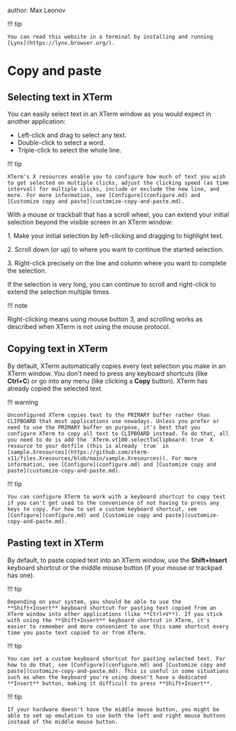 author: Max Leonov

!!! tip

    You can read this website in a terminal by installing and running [Lynx](https://lynx.browser.org/).

# Copy and paste

## Selecting text in XTerm

You can easily select text in an XTerm window as you would expect in another application:

* Left-click and drag to select any text.
* Double-click to select a word.
* Triple-click to select the whole line.

!!! tip

    XTerm's X resources enable you to configure how much of text you wish to get selected on multiple clicks, adjust the clicking speed (as time interval) for multiple clicks, include or exclude the new line, and more. For more information, see [Configure](configure.md) and [Customize copy and paste](customize-copy-and-paste.md).

With a mouse or trackball that has a scroll wheel, you can extend your initial selection beyond the visible screen in an XTerm window:

1\. Make your initial selection by left-clicking and dragging to highlight text.

2\. Scroll down (or up) to where you want to continue the started selection.

3\. Right-click precisely on the line and column where you want to complete the selection.

If the selection is very long, you can continue to scroll and right-click to extend the selection multiple times.

!!! note

Right-clicking means using mouse button 3, and scrolling works as described when XTerm is not using the mouse protocol.


## Copying text in XTerm

By default, XTerm automatically copies every text selection you make in an XTerm window. You don't need to press any keyboard shortcuts (like **Ctrl+C**) or go into any menu (like clicking a **Copy** button). XTerm has already copied the selected text.

!!! warning

    Unconfigured XTerm copies text to the PRIMARY buffer rather than CLIPBOARD that most applications use nowadays. Unless you prefer or need to use the PRIMARY buffer on purpose, it's best that you configure XTerm to copy all text to CLIPBOARD instead. To do that, all you need to do is add the `XTerm.vt100.selectToClipboard: true` X resource to your dotfile (this is already `true` in [sample.Xresources](https://github.com/xterm-x11/files.Xresources/blob/main/sample.Xresources)). For more information, see [Configure](configure.md) and [Customize copy and paste](customize-copy-and-paste.md).

!!! tip

    You can configure XTerm to work with a keyboard shortcut to copy text if you can't get used to the convenience of not having to press any keys to copy. For how to set a custom keyboard shortcut, see [Configure](configure.md) and [Customize copy and paste](customize-copy-and-paste.md).

## Pasting text in XTerm

By default, to paste copied text into an XTerm window, use the **Shift+Insert** keyboard shortcut or the middle mouse button (if your mouse or trackpad has one).

!!! tip

    Depending on your system, you should be able to use the **Shift+Insert** keyboard shortcut for pasting text copied from an XTerm window into other applications (like **Ctrl+V**). If you stick with using the **Shift+Insert** keyboard shortcut in XTerm, it's easier to remember and more convenient to use this same shortcut every time you paste text copied to or from XTerm.

!!! tip

    You can set a custom keyboard shortcut for pasting selected text. For how to do that, see [Configure](configure.md) and [Customize copy and paste](customize-copy-and-paste.md). This is useful in some situations such as when the keyboard you're using doesn't have a dedicated **Insert** button, making it difficult to press **Shift+Insert**.

!!! tip

    If your hardware doesn't have the middle mouse button, you might be able to set up emulation to use both the left and right mouse buttons instead of the middle mouse button.
